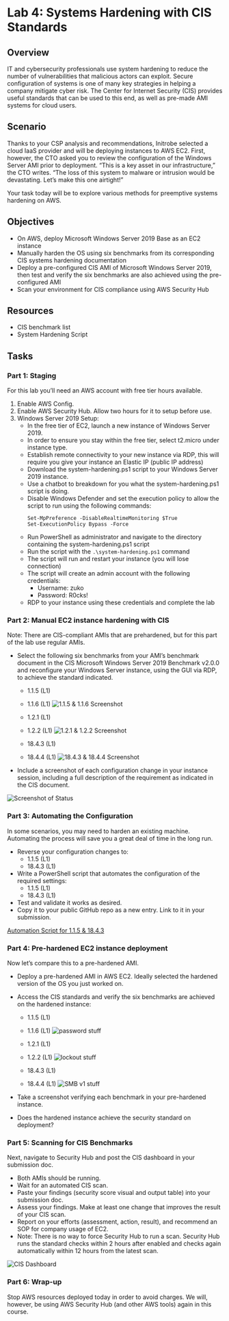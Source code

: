 # Lab 4: Systems Hardening with CIS Standards

## Overview
IT and cybersecurity professionals use system hardening to reduce the number of vulnerabilities that malicious actors can exploit. Secure configuration of systems is one of many key strategies in helping a company mitigate cyber risk. The Center for Internet Security (CIS) provides useful standards that can be used to this end, as well as pre-made AMI systems for cloud users.

## Scenario
Thanks to your CSP analysis and recommendations, Initrobe selected a cloud IaaS provider and will be deploying instances to AWS EC2. First, however, the CTO asked you to review the configuration of the Windows Server AMI prior to deployment. “This is a key asset in our infrastructure,” the CTO writes. “The loss of this system to malware or intrusion would be devastating. Let’s make this one airtight!”

Your task today will be to explore various methods for preemptive systems hardening on AWS.

## Objectives
- On AWS, deploy Microsoft Windows Server 2019 Base as an EC2 instance
- Manually harden the OS using six benchmarks from its corresponding CIS systems hardening documentation
- Deploy a pre-configured CIS AMI of Microsoft Windows Server 2019, then test and verify the six benchmarks are also achieved using the pre-configured AMI
- Scan your environment for CIS compliance using AWS Security Hub

## Resources
- CIS benchmark list
- System Hardening Script

## Tasks
### Part 1: Staging
For this lab you’ll need an AWS account with free tier hours available.

1. Enable AWS Config.
2. Enable AWS Security Hub. Allow two hours for it to setup before use.
3. Windows Server 2019 Setup:
    - In the free tier of EC2, launch a new instance of Windows Server 2019.
    - In order to ensure you stay within the free tier, select t2.micro under instance type.
    - Establish remote connectivity to your new instance via RDP, this will require you give your instance an Elastic IP (public IP address)
    - Download the system-hardening.ps1 script to your Windows Server 2019 instance.
    - Use a chatbot to breakdown for you what the system-hardening.ps1 script is doing.
    - Disable Windows Defender and set the execution policy to allow the script to run using the following commands:
        ```
        Set-MpPreference -DisableRealtimeMonitoring $True
        Set-ExecutionPolicy Bypass -Force
        ```
    - Run PowerShell as administrator and navigate to the directory containing the system-hardening.ps1 script
    - Run the script with the `.\system-hardening.ps1` command
    - The script will run and restart your instance (you will lose connection)
    - The script will create an admin account with the following credentials:
        - Username: zuko
        - Password: R0cks!
    - RDP to your instance using these credentials and complete the lab

### Part 2: Manual EC2 instance hardening with CIS
Note: There are CIS-compliant AMIs that are prehardened, but for this part of the lab use regular AMIs.

- Select the following six benchmarks from your AMI’s benchmark document in the CIS Microsoft Windows Server 2019 Benchmark v2.0.0 and reconfigure your Windows Server instance, using the GUI via RDP, to achieve the standard indicated.
    
    - 1.1.5 (L1)
    - 1.1.6 (L1)
![1.1.5 & 1.1.6 Screenshot](media/cyber4-1.png)
    
    - 1.2.1 (L1)
    - 1.2.2 (L1)
![1.2.1 & 1.2.2 Screenshot](media/cyber4-2.png)
    
    - 18.4.3 (L1)
    - 18.4.4 (L1)
![18.4.3 & 18.4.4 Screenshot](media/cyber4-3.png)

- Include a screenshot of each configuration change in your instance session, including a full description of the requirement as indicated in the CIS document.

![Screenshot of Status](media/cyber4-4.png)

### Part 3: Automating the Configuration
In some scenarios, you may need to harden an existing machine. Automating the process will save you a great deal of time in the long run.

- Reverse your configuration changes to:
    - 1.1.5 (L1)
    - 18.4.3 (L1)
- Write a PowerShell script that automates the configuration of the required settings:
    - 1.1.5 (L1)
    - 18.4.3 (L1)
- Test and validate it works as desired.
- Copy it to your public GitHub repo as a new entry. Link to it in your submission.

[Automation Script for 1.1.5 & 18.4.3](https://github.com/iAmAndrewCarroll/401ops/blob/main/lab/scripts/lab4.ps1)

### Part 4: Pre-hardened EC2 instance deployment
Now let’s compare this to a pre-hardened AMI.

- Deploy a pre-hardened AMI in AWS EC2. Ideally selected the hardened version of the OS you just worked on.
- Access the CIS standards and verify the six benchmarks are achieved on the hardened instance:
    - 1.1.5 (L1)
    - 1.1.6 (L1)
![password stuff](media/cyber4-5.png)
    
    - 1.2.1 (L1)
    - 1.2.2 (L1)
![lockout stuff](media/cyber4-6.png)

    - 18.4.3 (L1)
    - 18.4.4 (L1)
![SMB v1 stuff](media/cyber4-7.png)

- Take a screenshot verifying each benchmark in your pre-hardened instance.
- Does the hardened instance achieve the security standard on deployment?

### Part 5: Scanning for CIS Benchmarks
Next, navigate to Security Hub and post the CIS dashboard in your submission doc.

- Both AMIs should be running.
- Wait for an automated CIS scan.
- Paste your findings (security score visual and output table) into your submission doc.
- Assess your findings. Make at least one change that improves the result of your CIS scan.
- Report on your efforts (assessment, action, result), and recommend an SOP for company usage of EC2.
- Note: There is no way to force Security Hub to run a scan. Security Hub runs the standard checks within 2 hours after enabled and checks again automatically within 12 hours from the latest scan.

![CIS Dashboard](media/cyber4-8.png)

### Part 6: Wrap-up
Stop AWS resources deployed today in order to avoid charges. We will, however, be using AWS Security Hub (and other AWS tools) again in this course.
